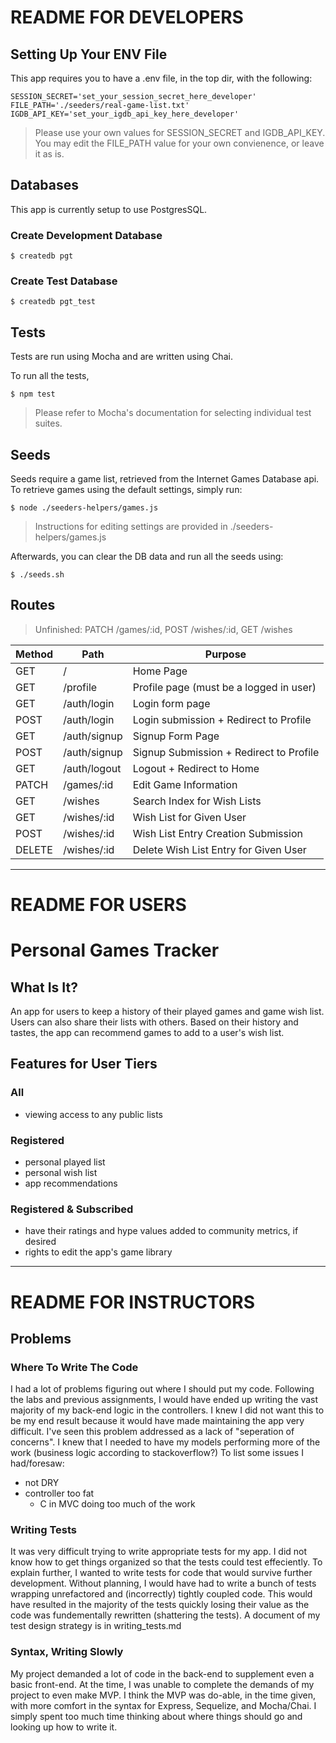 # README FOR DEVELOPERS

## Setting Up Your ENV File

This app requires you to have a .env file, in the top dir, with the following:
```
SESSION_SECRET='set_your_session_secret_here_developer'
FILE_PATH='./seeders/real-game-list.txt'
IGDB_API_KEY='set_your_igdb_api_key_here_developer'
```
> Please use your own values for SESSION_SECRET and IGDB_API_KEY. You may edit
> the FILE_PATH value for your own convienence, or leave it as is.

## Databases

This app is currently setup to use PostgresSQL.

### Create Development Database

```
$ createdb pgt
```

### Create Test Database

```
$ createdb pgt_test
```

## Tests

Tests are run using Mocha and are written using Chai.

To run all the tests,

```
$ npm test
```

> Please refer to Mocha's documentation for selecting individual test suites.

## Seeds

Seeds require a game list, retrieved from the Internet Games Database api.
To retrieve games using the default settings, simply run:

```
$ node ./seeders-helpers/games.js
```

> Instructions for editing settings are provided in
> ./seeders-helpers/games.js

Afterwards, you can clear the DB data and run all the seeds using:

```
$ ./seeds.sh
```

## Routes

> Unfinished: PATCH /games/:id, POST /wishes/:id, GET /wishes

| Method | Path | Purpose |
| ------ | -------------------- | ---------------------------------- |
| GET | / | Home Page |
| GET | /profile | Profile page (must be a logged in user) |
| GET | /auth/login | Login form page |
| POST | /auth/login | Login submission + Redirect to Profile|
| GET | /auth/signup | Signup Form Page |
| POST | /auth/signup | Signup Submission + Redirect to Profile |
| GET | /auth/logout | Logout + Redirect to Home |
| PATCH | /games/:id | Edit Game Information |
| GET | /wishes | Search Index for Wish Lists |
| GET | /wishes/:id | Wish List for Given User |
| POST | /wishes/:id | Wish List Entry Creation Submission |
| DELETE | /wishes/:id | Delete Wish List Entry for Given User |


---

# README FOR USERS

# Personal Games Tracker

## What Is It?

An app for users to keep a history of their played games and game wish list.
Users can also share their lists with others. Based on their history and
tastes, the app can recommend games to add to a user's wish list.

## Features for User Tiers

### All

* viewing access to any public lists

### Registered

* personal played list
* personal wish list
* app recommendations

### Registered & Subscribed

* have their ratings and hype values added to community metrics, if desired
* rights to edit the app's game library

---

# README FOR INSTRUCTORS

## Problems

### Where To Write The Code

I had a lot of problems figuring out where I should put my code. Following the
labs and previous assignments, I would have ended up writing the vast majority
of my back-end logic in the controllers. I knew I did not want this to be my
end result because it would have made maintaining the app very difficult. I've
seen this problem addressed as a lack of "seperation of concerns". I knew that
I needed to have my models performing more of the work (business logic
according to stackoverflow?) To list some issues I had/foresaw:

* not DRY
* controller too fat
    * C in MVC doing too much of the work

### Writing Tests

It was very difficult trying to write appropriate tests for my app. I did not
know how to get things organized so that the tests could test effeciently. To
explain further, I wanted to write tests for code that would survive further
development. Without planning, I would have had to write a bunch of tests
wrapping unrefactored and (incorrectly) tightly coupled code. This would have
resulted in the majority of the tests quickly losing their value as the code
was fundementally rewritten (shattering the tests). A document of my test
design strategy is in writing_tests.md

### Syntax, Writing Slowly

My project demanded a lot of code in the back-end to supplement even a basic
front-end. At the time, I was unable to complete the demands of my project to
even make MVP. I think the MVP was do-able, in the time given, with more
comfort in the syntax for Express, Sequelize, and Mocha/Chai. I simply spent
too much time thinking about where things should go and looking up how to write
it.
